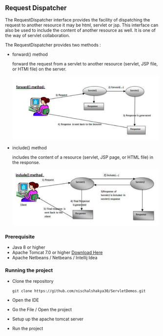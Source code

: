 ## Request Dispatcher 
The RequestDispatcher interface provides the facility of dispatching the request to another resource it may be html, servlet or jsp. This interface can also be used to include the content of another resource as well. 
It is one of the way of servlet collaboration.

The RequestDispatcher provides two methods : 
* forward() method
   
  forward the request from a servlet to another resource (servlet, JSP file, or HTMl file) on the server. 
  
  ![forward() method](/images/request.png)
  
* include() method
  
  includes the content of a resource (servlet, JSP page, or HTML file) in the response.
  
  ![include() method](/images/response.png)



### Prerequisite
* Java 8 or higher 
* Apache Tomcat 7.0 or higher [Download Here](https://tomcat.apache.org/download-70.cgi)
* Apache Netbeans / Netbeans / Intellij Idea   


### Running the project 
* Clone the repository 
   
   ``git clone https://github.com/nischalshakya30/ServletDemos.git``

* Open the IDE

* Go the File / Open the project 

* Setup up the apache tomcat server 
  
* Run the project 


